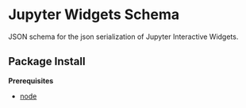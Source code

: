 Jupyter Widgets Schema
======================

JSON schema for the json serialization of Jupyter Interactive Widgets.

Package Install
---------------

**Prerequisites**
- [node](http://nodejs.org/)
